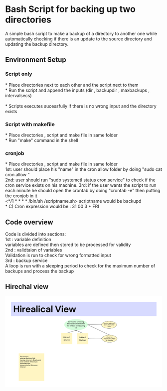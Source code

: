# Bash Script for backing up two directories

A simple bash script to make a backup of a directory to another one while automatically checking if there is an update to the source directory and updating the backup directory.

## Environment Setup
### Script only 
<p> * Place directories next to each other and the script next to them <br>
 * Run the script and append the inputs (dir , backupdir , maxbackups , intervalsecs)<br>
  <Running in sudo mode will ensure process stability> <br>
 * Scripts executes sucessfully if there is no wrong input and the directory exists <br>
  </p>

### Script with makefile 
<p>* Place directories , script and make file in same folder <br>
  * Run "make" command in the shell <br>
 </p>
 
### cronjob
<p>* Place directories , script and make file in same folder <br>
  1st: user should place his "name" in the cron allow folder
  by doing "sudo cat cron.allow <their-name>" <br>
  2nd: user should run "sudo systemctl status cron.service"
to check if the cron service exists on his machine.
  3rd: if the user wants the script to run each minute he should open the crontab 
by doing "crontab -e" then putting the cronjob in it <br>
  <*/1 * * * * /bin/sh <pathtoscript>/scriptname.sh>
  scriptname would be backupd <br>
   * C) Cron expression would be : 31 00 3 * FRI <br>
 </p>


## Code overview
Code is divided into sections: <br>
1st : variable definition <br>
variables are defined then stored to be processed for validity <br>
 2nd : validtaion of variables <br>
 Validation is run to check for wrong formatted input <br>
 3rd : backup service <br>
 A loop is run with a sleeping period to check for the maximum number of backups and process the backup <br>
## Hirechal view

<img src="view.jpg">
